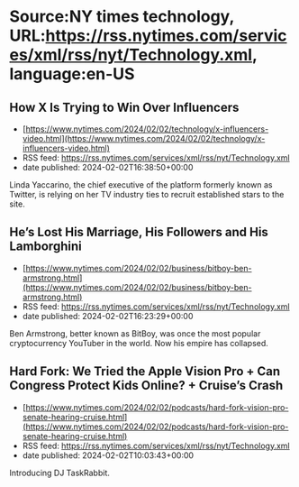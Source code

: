 # Source:NY times technology, URL:https://rss.nytimes.com/services/xml/rss/nyt/Technology.xml, language:en-US

## How X Is Trying to Win Over Influencers
 - [https://www.nytimes.com/2024/02/02/technology/x-influencers-video.html](https://www.nytimes.com/2024/02/02/technology/x-influencers-video.html)
 - RSS feed: https://rss.nytimes.com/services/xml/rss/nyt/Technology.xml
 - date published: 2024-02-02T16:38:50+00:00

Linda Yaccarino, the chief executive of the platform formerly known as Twitter, is relying on her TV industry ties to recruit established stars to the site.

## He’s Lost His Marriage, His Followers and His Lamborghini
 - [https://www.nytimes.com/2024/02/02/business/bitboy-ben-armstrong.html](https://www.nytimes.com/2024/02/02/business/bitboy-ben-armstrong.html)
 - RSS feed: https://rss.nytimes.com/services/xml/rss/nyt/Technology.xml
 - date published: 2024-02-02T16:23:29+00:00

Ben Armstrong, better known as BitBoy, was once the most popular cryptocurrency YouTuber in the world. Now his empire has collapsed.

## Hard Fork: We Tried the Apple Vision Pro + Can Congress Protect Kids Online? + Cruise’s Crash
 - [https://www.nytimes.com/2024/02/02/podcasts/hard-fork-vision-pro-senate-hearing-cruise.html](https://www.nytimes.com/2024/02/02/podcasts/hard-fork-vision-pro-senate-hearing-cruise.html)
 - RSS feed: https://rss.nytimes.com/services/xml/rss/nyt/Technology.xml
 - date published: 2024-02-02T10:03:43+00:00

Introducing DJ TaskRabbit.

